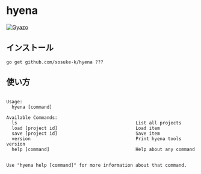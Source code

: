 # hyena

[![Gyazo](http://i.gyazo.com/70a5a135291e5b9bf19d3ba1489ca060.png)](http://gyazo.com/70a5a135291e5b9bf19d3ba1489ca060)

## インストール

```
go get github.com/sosuke-k/hyena ???
```


## 使い方

<usage>

```

Usage: 
  hyena [command]

Available Commands: 
  ls                                            List all projects
  load [project id]                             Load item
  save [project id]                             Save item
  version                                       Print hyena tools version
  help [command]                                Help about any command
  

Use "hyena help [command]" for more information about that command.
```

</usage>
